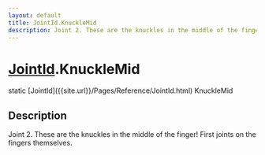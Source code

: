 ```yaml
---
layout: default
title: JointId.KnuckleMid
description: Joint 2. These are the knuckles in the middle of the finger! First joints on the fingers themselves.
---
```

# [JointId]({{site.url}}/Pages/Reference/JointId.html).KnuckleMid

<div class='signature' markdown='1'>
static [JointId]({{site.url}}/Pages/Reference/JointId.html) KnuckleMid
</div>

## Description
Joint 2. These are the knuckles in the middle of the finger! First
joints on the fingers themselves.

